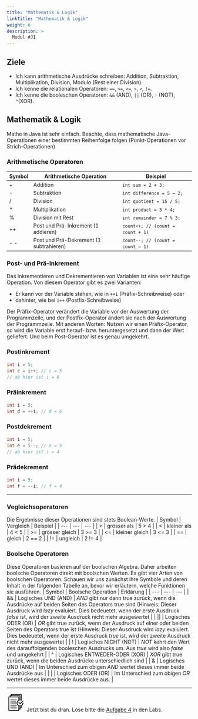 ```yaml
---
title: "Mathematik & Logik"
linkTitle: "Mathematik & Logik"
weight: 6
description: >
  Modul #J1
---
```


## Ziele
* Ich kann arithmetische Ausdrücke schreiben: Addition, Subtraktion, Multiplikation, Division, Modulo (Rest einer Division).
* Ich kenne die relationalen Operatoren: `==`, `>=`, `<=`, `>`, `<`, `!=`.
* Ich kenne die booleschen Operatoren: `&&` (AND), `||` (OR), `!` (NOT), `^`(XOR).

## Mathematik & Logik

Mathe in Java ist sehr einfach. Beachte, dass mathematische Java-Operationen einer bestimmten Reihenfolge folgen (Punkt-Operationen vor Strich-Operationen)

### Arithmetische Operatoren
| Symbol | Arithmetische Operation                 | Beispiel                              |
|--------|-----------------------------------------|---------------------------------------|
| +      | Addition                                | ```int sum = 2 + 3;```                |
| -      | Subtraktion                             | ```int difference = 5 – 2;```         |
| /      | Division                                | ```int quotient = 15 / 5;```          |
| *      | Multiplikation                          | ```int product = 3 * 4;```            |
| %      | Division mit Rest                       | ```int remainder = 7 % 3;```          |
| ++     | Post und Prä-Inkrement (1 addieren)     | ```count++; // (count = count + 1)``` |
| - -    | Post und Prä-Dekrement (1 subtrahieren) | ```count--; // (count = count – 1)``` |

### Post- und Prä-Inkrement
Das Inkrementieren und Dekrementieren von Variablen ist eine sehr häufige Operation.
Von diesem Operator gibt es zwei Varianten:
* Er kann vor der Variable stehen, wie in ```++i``` (Präfix-Schreibweise) oder
* dahinter, wie bei ```i++``` (Postfix-Schreibweise)

Der Präfix-Operator verändert die Variable vor der Auswertung der Programmzeile, und der Postfix-Operator ändert sie nach der Auswertung der Programmzeile. Mit anderen Worten: Nutzen wir einen Präfix-Operator, so wird die Variable erst herauf- bzw. heruntergesetzt und dann der Wert geliefert. Und beim Post-Operator ist es genau umgekehrt.

### Postinkrement
```java
int i = 5;
int c = i++; // c = 5
// ab hier ist i = 6
```

### Präinkrement
```java
int i = 5;
int d = ++i; // d = 6
```

### Postdekrement
```java
int i = 5;
int e = i--; // e = 5
// ab hier ist i = 4
```

### Prädekrement
```java
int i = 5;
int f = --i; // f = 4
```

---

### Vegleichsoperatoren
Die Ergebnisse dieser Operationen sind stets Boolean-Werte.
| Symbol | Vergleich | Beispiel |
| --- | --- | --- |
| >  | grösser als | 5 > 4 |
| <  | kleiner als | 4 < 5 |
| >= | grösser gleich | 3 >= 3 |
| <= | kleiner gleich | 3 <= 3 |
| == | gleich | 2 == 2 |
| != | ungleich | 2 != 4 |

### Boolsche Operatoren
Diese Operatoren basieren auf der boolschen Algebra. Daher arbeiten boolsche Operatoren direkt mit boolschen Werten. Es gibt vier Arten von boolschen Operatoren. Schauen wir uns zunächst ihre Symbole und deren Inhalt in der folgenden Tabelle an, bevor wir erläutern, welche Funktionen sie ausführen.
| Symbol | Boolsche Operation | Erklärung |
| --- | --- | --- |
| && | Logisches UND (AND) | _AND_ gibt nur dann true zurück, wenn die Ausdrücke auf beiden Seiten des Operators true sind (Hinweis: Dieser Ausdruck wird _lazy_ evaluiert. Dies bedeuetet, wenn der erste Ausdruck _false_ ist, wird der zweite Ausdruck nicht mehr ausgewertet |
| \|\| | Logisches ODER (OR) | _OR_ gibt true zurück, wenn der Ausdruck auf einer oder beiden Seiten des Operators true ist (Hinweis: Dieser Ausdruck wird _lazy_ evaluiert. Dies bedeuetet, wenn der erste Ausdruck _true_ ist, wird der zweite Ausdruck nicht mehr ausgewertet |
| ! | Logisches NICHT (NOT) | _NOT_ kehrt den Wert des darauffolgenden booleschen Ausdrucks um. Aus _true_ wird also _false_ und umgekehrt |
| ^ | Logisches ENTWEDER-ODER (XOR) | _XOR_ gibt true zurück, wenn die beiden Ausdrücke unterschiedlich sind |
| & | Logisches UND (AND) | Im Unterschied zum obigen _AND_ wertet dieses immer beide Ausdrücke aus |
| \|  | Logisches ODER (OR) | Im Unterschied zum obigen _OR_ wertet dieses immer beide Ausdrücke aus. |

---
![task1](/images/task.png) Jetzt bist du dran. Löse bitte die [Aufgabe 4](../../../../labs/java/java-grundlagen/01_basicexercises/#aufgabe-4---einfache-berechnungen) in den Labs.